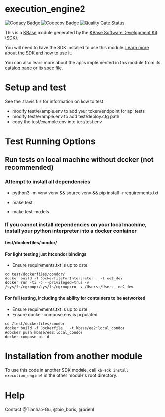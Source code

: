 # execution_engine2
  
![Codacy Badge](https://api.codacy.com/project/badge/Grade/25af223aadd643ae9492c91a26f132e9)
![Codecov Badge](https://codecov.io/gh/kbase/execution_engine2/branch/develop/graph/badge.svg)
[![Quality Gate Status](https://sonarcloud.io/api/project_badges/measure?project=kbase_execution_engine2&metric=alert_status)](https://sonarcloud.io/dashboard?id=kbase_execution_engine2)
  
  
This is a [KBase](https://kbase.us) module generated by the [KBase Software Development Kit (SDK)](https://github.com/kbase/kb_sdk).  
  
You will need to have the SDK installed to use this module. [Learn more about the SDK and how to use it](https://kbase.github.io/kb_sdk_docs/).  
  
You can also learn more about the apps implemented in this module from its [catalog page](https://narrative.kbase.us/#catalog/modules/execution_engine2) or its [spec file]($module_name.spec).  
  
# Setup and test  
  
See the .travis file for information on how to test  
  
* modify test/example.env to add your token/endpoint for api tests  
* modify test/example.env to add test/deploy.cfg path  
* copy the test/example.env into test/test.env  
  
# Test Running Options  
  
## Run tests on local machine without docker (not recommended)  
### Attempt to install all dependencies  
* python3 -m venv venv && source venv && pip install -r requirements.txt  
  
* make test  
* make test-models  
  
### If you cannot install dependencies on your local machine, install your python interpreter into a docker container  
#### test/dockerfiles/condor/  
  
#### For light testing just htcondor bindings  
* Ensure requirements.txt is up to date  
```  
cd test/dockerfiles/condor/  
docker build -f DockerfileForInterpreter . -t ee2_dev  
docker run -ti -d --privileged=true -v /sys/fs/cgroup:/sys/fs/cgroup:ro -v /Users:/Users  ee2_dev  
```  
  
  
#### For full testing, including the ability for containers to be networked  
* Ensure requirements.txt is up to date  
* Ensure docker-compose.env is populated  
```  
cd /test/dockerfiles/condor  
docker build -f Dockerfile . -t kbase/ee2:local_condor  
#docker push kbase/ee2:local_condor  
docker-compose up -d  
```  
  
  
# Installation from another module  
  
To use this code in another SDK module, call `kb-sdk install execution_engine2` in the other module's root directory.  
  
# Help  
  
Contact @Tianhao-Gu, @bio_boris, @briehl
